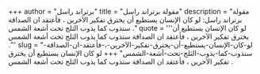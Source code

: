 +++
author = "برتراند راسل"
title = "مقولة برتراند راسل"
description = "مقولة برتراند راسل: لو كان الإنسان يستطيع أن يخترق تفكير الآخرين ، فأعتقد ان الصداقة ستذوب كما يذوب الثلج تحت أشعة الشمس ."
quote = '''لو كان الإنسان يستطيع أن يخترق تفكير الآخرين ، فأعتقد ان الصداقة ستذوب كما يذوب الثلج تحت أشعة الشمس .'''
slug = "لو-كان-الإنسان-يستطيع-أن-يخترق-تفكير-الآخرين-،-فأعتقد-ان-الصداقة-ستذوب-كما-يذوب-الثلج-تحت-أشعة-الشمس"
+++
لو كان الإنسان يستطيع أن يخترق تفكير الآخرين ، فأعتقد ان الصداقة ستذوب كما يذوب الثلج تحت أشعة الشمس .
